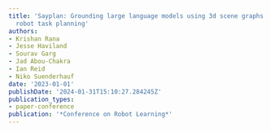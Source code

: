 ```yaml
---
title: 'Sayplan: Grounding large language models using 3d scene graphs for scalable
  robot task planning'
authors:
- Krishan Rana
- Jesse Haviland
- Sourav Garg
- Jad Abou-Chakra
- Ian Reid
- Niko Suenderhauf
date: '2023-01-01'
publishDate: '2024-01-31T15:10:27.284245Z'
publication_types:
- paper-conference
publication: '*Conference on Robot Learning*'
---
```


